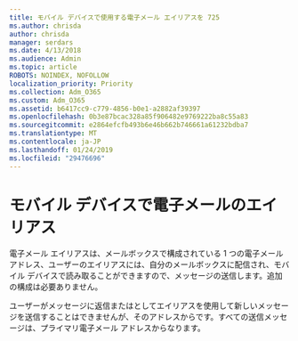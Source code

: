 ```yaml
---
title: モバイル デバイスで使用する電子メール エイリアスを 725
ms.author: chrisda
author: chrisda
manager: serdars
ms.date: 4/13/2018
ms.audience: Admin
ms.topic: article
ROBOTS: NOINDEX, NOFOLLOW
localization_priority: Priority
ms.collection: Adm_O365
ms.custom: Adm_O365
ms.assetid: b6417cc9-c779-4856-b0e1-a2882af39397
ms.openlocfilehash: 0b3e87bcac328a85f906482e9769222ba8c55a83
ms.sourcegitcommit: e2864efcfb493b6e46b662b746661a61232bdba7
ms.translationtype: MT
ms.contentlocale: ja-JP
ms.lasthandoff: 01/24/2019
ms.locfileid: "29476696"
---
```

# <a name="email-aliases-on-mobile-devices"></a>モバイル デバイスで電子メールのエイリアス

電子メール エイリアスは、メールボックスで構成されている 1 つの電子メール アドレス、ユーザーのエイリアスには、自分のメールボックスに配信され、モバイル デバイスで読み取ることができますので、メッセージの送信します。追加の構成は必要ありません。
  
ユーザーがメッセージに返信またはとしてエイリアスを使用して新しいメッセージを送信することはできませんが、そのアドレスからです。すべての送信メッセージは、プライマリ電子メール アドレスからなります。
  

